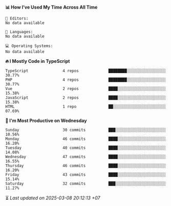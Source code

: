 <!--START_SECTION:readme-stats-->
**📊 How I’ve Used My Time Across All Time**

```text
📝 Editors:
No data available

💬 Languages:
No data available

💻 Operating Systems:
No data available
```

**🔥 I Mostly Code in TypeScript**

```text
TypeScript               4 repos             ████████░░░░░░░░░░░░░░░░░   30.77%
PHP                      4 repos             ████████░░░░░░░░░░░░░░░░░   30.77%
Vue                      2 repos             ████░░░░░░░░░░░░░░░░░░░░░   15.38%
JavaScript               2 repos             ████░░░░░░░░░░░░░░░░░░░░░   15.38%
HTML                     1 repo              ██░░░░░░░░░░░░░░░░░░░░░░░   07.69%
```

**📅 I'm Most Productive on Wednesday**

```text
Sunday                   30 commits          ███░░░░░░░░░░░░░░░░░░░░░░   10.56%
Monday                   46 commits          ████░░░░░░░░░░░░░░░░░░░░░   16.20%
Tuesday                  40 commits          ████░░░░░░░░░░░░░░░░░░░░░   14.08%
Wednesday                47 commits          ████░░░░░░░░░░░░░░░░░░░░░   16.55%
Thursday                 46 commits          ████░░░░░░░░░░░░░░░░░░░░░   16.20%
Friday                   43 commits          ████░░░░░░░░░░░░░░░░░░░░░   15.14%
Saturday                 32 commits          ███░░░░░░░░░░░░░░░░░░░░░░   11.27%
```



⏳ *Last updated on 2025-03-08 20:12:13 +07*
<!--END_SECTION:readme-stats-->